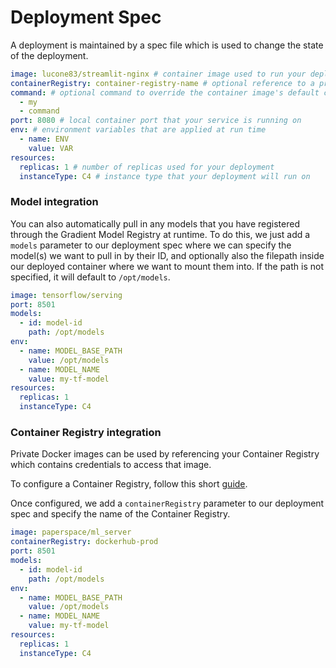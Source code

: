 # Deployment Spec

A deployment is maintained by a spec file which is used to change the state of the deployment.

```yaml
image: lucone83/streamlit-nginx # container image used to run your deployment
containerRegistry: container-registry-name # optional reference to a private container registry
command: # optional command to override the container image's default command
  - my
  - command
port: 8080 # local container port that your service is running on
env: # environment variables that are applied at run time
  - name: ENV
    value: VAR
resources:
  replicas: 1 # number of replicas used for your deployment
  instanceType: C4 # instance type that your deployment will run on
```

### Model integration

You can also automatically pull in any models that you have registered through the Gradient Model Registry at runtime. To do this, we just add a `models` parameter to our deployment spec where we can specify the model(s) we want to pull in by their ID, and optionally also the filepath inside our deployed container where we want to mount them into. If the path is not specified, it will default to `/opt/models`.

```yaml
image: tensorflow/serving
port: 8501
models:
  - id: model-id
    path: /opt/models
env:
  - name: MODEL_BASE_PATH
    value: /opt/models
  - name: MODEL_NAME
    value: my-tf-model
resources:
  replicas: 1
  instanceType: C4
```

### Container Registry integration

Private Docker images can be used by referencing your Container Registry which contains credentials to access that image.

To configure a Container Registry, follow this short [guide](../../data/containers.md).

Once configured, we add a `containerRegistry` parameter to our deployment spec and specify the name of the Container Registry.

```yaml
image: paperspace/ml_server
containerRegistry: dockerhub-prod
port: 8501
models:
  - id: model-id
    path: /opt/models
env:
  - name: MODEL_BASE_PATH
    value: /opt/models
  - name: MODEL_NAME
    value: my-tf-model
resources:
  replicas: 1
  instanceType: C4
```
